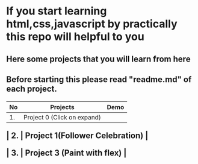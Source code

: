 # If you start learning html,css,javascript by practically this repo will helpful to you

<h2>Here some projects that you will learn from here<h2>

<strong>Before starting this please read "readme.md" of each project.</strong>


| No | Projects | Demo
|---|-------------|-------------------------|
| 1. | Project  0 (Click on expand)  |

| 2. | Project 1(Follower Celebration) |

| 3. | Project 3 (Paint with flex) |